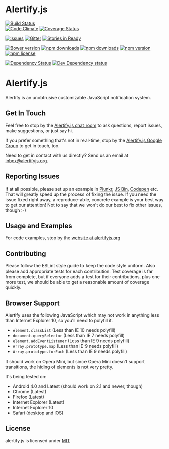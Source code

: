 # Alertify.js

[![Build Status](https://semaphoreci.com/api/v1/projects/c3e649b0-cd60-46bd-9a7a-3d23a7e55589/519553/badge.svg)](https://semaphoreci.com/alertifyjs/alertify-js)      
[![Code Climate](https://img.shields.io/codeclimate/coverage/github/alertifyjs/alertify.js.svg?style=flat-square)](https://codeclimate.com/github/alertifyjs/alertify.js)
[![Coverage Status](https://coveralls.io/repos/alertifyjs/alertify.js/badge.svg?branch=master&service=github)](https://coveralls.io/github/alertifyjs/alertify.js?branch=master)

[![issues](https://img.shields.io/github/issues/alertifyjs/alertify.js.svg?style=flat-square)](https://github.com/alertifyjs/alertify.js/issues)
[![Gitter](https://badges.gitter.im/Join%20Chat.svg)](https://gitter.im/alertifyjs/alertify.js?utm_source=badge&utm_medium=badge&utm_campaign=pr-badge)
[![Stories in Ready](https://badge.waffle.io/alertifyjs/alertify.js.png?label=ready&title=Ready)](https://waffle.io/alertifyjs/alertify.js)

[![Bower version](https://img.shields.io/bower/v/alertifyjs.svg?style=flat-square)](http://bower.io/search/?q=alertifyjs)
[![npm downloads](https://img.shields.io/npm/dt/alertify.js.svg?style=flat-square)](https://www.npmjs.com/package/alertify.js)
[![npm downloads](https://img.shields.io/npm/dm/alertify.js.svg?style=flat-square)](https://www.npmjs.com/package/alertify.js)
[![npm version](https://img.shields.io/npm/v/alertify.js.svg?style=flat-square)](https://www.npmjs.com/package/alertify.js)
[![npm license](https://img.shields.io/npm/l/alertify.js.svg?style=flat-square)](https://www.npmjs.com/package/alertify.js)

[![Dependency Status](https://david-dm.org/alertifyjs/alertify.js.svg)](https://david-dm.org/alertifyjs/alertify.js)
[![Dev Dependency status](https://david-dm.org/alertifyjs/alertify.js/dev-status.svg)](https://david-dm.org/alertifyjs/alertify.js#info=devDependencies&view=table)

# Alertify.js

Alertify is an unobtrusive customizable JavaScript notification system.

## Get In Touch

Feel free to stop by the [Alertify.js chat room](https://gitter.im/alertifyjs/alertify.js) to ask questions, report issues, make suggestions, or just say hi.

If you prefer something that's not in real-time, stop by the [Alertify.js Google Group](https://groups.google.com/forum/#!forum/alertifyjs/new) to get in touch, too.

Need to get in contact with us directly? Send us an email at [inbox@alertifyjs.org](mailto:inbox@alertifyjs.org).

## Reporting Issues

If at all possible, please set up an example in [Plunkr](https://plnkr.co), [JS Bin](//jsbin.com), [Codepen](http://codepen.io/)
etc. That will greatly speed up the process of fixing the issue. If you need the issue fixed right away, a reproduce-able,
concrete example is your best way to get our attention! Not to say that we won't do our best to fix other issues, though :-)

## Usage and Examples

For code examples, stop by the [website at alertifyjs.org](http://alertifyjs.org/)

## Contributing

Please follow the ESLint style guide to keep the code style uniform. Also
please add appropriate tests for each contribution. Test coverage is far from
complete, but if everyone adds a test for their contributions, plus one more
test, we should be able to get a reasonable amount of coverage quickly.

## Browser Support

Alertify uses the following JavaScript which may not work in anything
less than Internet Explorer 10, so you'll need to polyfill it.

- `element.classList` (Less than IE 10 needs polyfill)
- `document.querySelector` (Less than IE 7 needs polyfill)
- `element.addEventListener` (Less than IE 9 needs polyfill)
- `Array.prototype.map` (Less than IE 9 needs polyfill)
- `Array.prototype.forEach` (Less than IE 9 needs polyfill)

It should work on Opera Mini, but since Opera Mini doesn't support
transitions, the hiding of elements is not very pretty.

It's being tested on:

- Android 4.0 and Latest (should work on 2.1 and newer, though)
- Chrome (Latest)
- Firefox (Latest)
- Internet Explorer (Latest)
- Internet Explorer 10
- Safari (desktop and iOS)

## License

alertify.js is licensed under [MIT](http://www.opensource.org/licenses/MIT)
